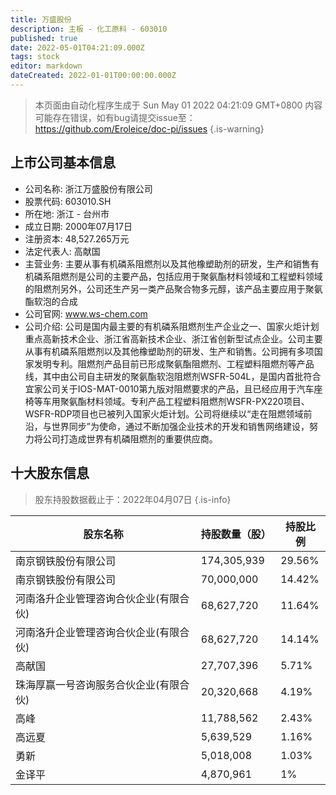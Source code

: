 ```yaml
---
title: 万盛股份
description: 主板 - 化工原料 - 603010
published: true
date: 2022-05-01T04:21:09.000Z
tags: stock
editor: markdown
dateCreated: 2022-01-01T00:00:00.000Z
---
```


> 本页面由自动化程序生成于 Sun May 01 2022 04:21:09 GMT+0800
> 内容可能存在错误，如有bug请提交issue至：https://github.com/Eroleice/doc-pi/issues
{.is-warning}

## 上市公司基本信息
- 公司名称: 浙江万盛股份有限公司
- 股票代码: 603010.SH
- 所在地: 浙江 - 台州市
- 成立日期: 2000年07月17日
- 注册资本: 48,527.265万元
- 法定代表人: 高献国
- 主营业务: 主要从事有机磷系阻燃剂以及其他橡塑助剂的研发，生产和销售有机磷系阻燃剂是公司的主要产品，包括应用于聚氨酯材料领域和工程塑料领域的阻燃剂另外，公司还生产另一类产品聚合物多元醇，该产品主要应用于聚氨酯软泡的合成
- 公司官网: www.ws-chem.com
- 公司介绍: 公司是国内最主要的有机磷系阻燃剂生产企业之一、国家火炬计划重点高新技术企业、浙江省高新技术企业、浙江省创新型试点企业。公司主要从事有机磷系阻燃剂以及其他橡塑助剂的研发、生产和销售。公司拥有多项国家发明专利。阻燃剂产品目前已形成聚氨酯阻燃剂、工程塑料阻燃剂等产品线，其中由公司自主研发的聚氨酯软泡阻燃剂WSFR-504L，是国内首批符合宜家公司关于IOS-MAT-0010第九版对阻燃要求的产品，且已经应用于汽车座椅等车用聚氨酯材料领域。专利产品工程塑料阻燃剂WSFR-PX220项目、WSFR-RDP项目也已被列入国家火炬计划。公司将继续以“走在阻燃领域前沿，与世界同步”为使命，通过不断加强企业技术的开发和销售网络建设，努力将公司打造成世界有机磷阻燃剂的重要供应商。


## 十大股东信息
> 股东持股数据截止于：2022年04月07日
{.is-info}

| 股东名称 | 持股数量（股） | 持股比例 |
| --- | --- | --- |
| 南京钢铁股份有限公司 | 174,305,939 | 29.56% |
| 南京钢铁股份有限公司 | 70,000,000 | 14.42% |
| 河南洛升企业管理咨询合伙企业(有限合伙) | 68,627,720 | 11.64% |
| 河南洛升企业管理咨询合伙企业(有限合伙) | 68,627,720 | 14.14% |
| 高献国 | 27,707,396 | 5.71% |
| 珠海厚赢一号咨询服务合伙企业(有限合伙) | 20,320,668 | 4.19% |
| 高峰 | 11,788,562 | 2.43% |
| 高远夏 | 5,639,529 | 1.16% |
| 勇新 | 5,018,008 | 1.03% |
| 金译平 | 4,870,961 | 1% |




